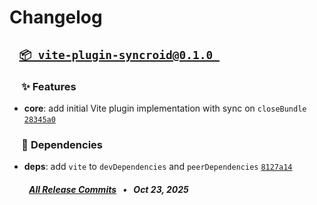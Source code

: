 # Changelog


## &ensp; [` 📦 vite-plugin-syncroid@0.1.0  `](https://github.com/kh4f/syncroid/commits/vite-plugin-syncroid@0.1.0)

### &nbsp;&nbsp;&nbsp;&nbsp;&nbsp;✨ Features
- **core**: add initial Vite plugin implementation with sync on `closeBundle` [`28345a0`](https://github.com/kh4f/syncroid/commit/28345a0)

### &nbsp;&nbsp;&nbsp;&nbsp;&nbsp;🧩 Dependencies
- **deps**: add `vite` to `devDependencies` and `peerDependencies` [`8127a14`](https://github.com/kh4f/syncroid/commit/8127a14)

##### &emsp;&ensp;&nbsp;&nbsp; [_All Release Commits_](https://github.com/kh4f/syncroid/commits/vite-plugin-syncroid@0.1.0) &ensp;•&ensp; _Oct 23, 2025_
